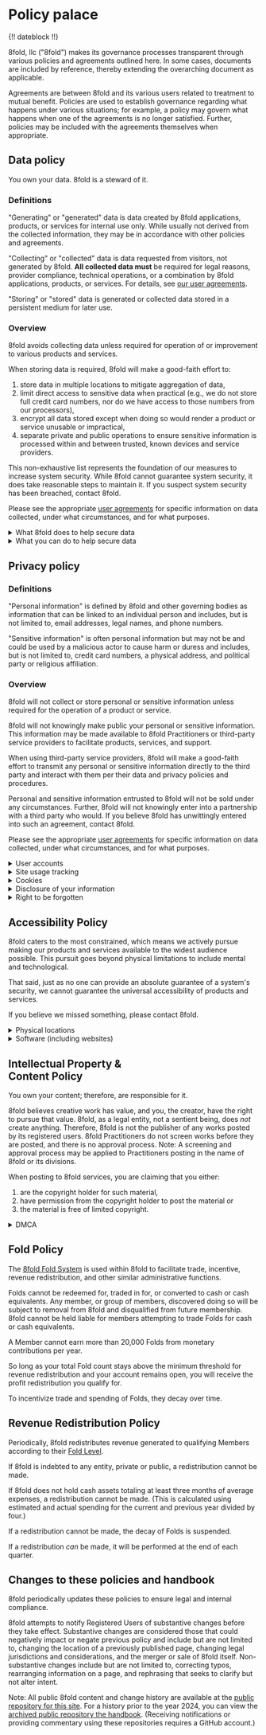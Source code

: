 # Policy palace

{!! dateblock !!}

8fold, llc ("8fold") makes its governance processes transparent through various policies and agreements outlined here. In some cases, documents are included by reference, thereby extending the overarching document as applicable.

Agreements are between 8fold and its various users related to treatment to mutual benefit. Policies are used to establish governance regarding what happens under various situations; for example, a policy may govern what happens when one of the agreements is no longer satisfied. Further, policies may be included with the agreements themselves when appropriate.

## Data policy

You own your data. 8fold is a steward of it.

### Definitions

"Generating" or "generated" data is data created by 8fold applications, products, or services for internal use only. While usually not derived from the collected information, they may be in accordance with other policies and agreements.

"Collecting" or "collected" data is data requested from visitors, not generated by 8fold. **All collected data must** be required for legal reasons, provider compliance, technical operations, or a combination by 8fold applications, products, or services. For details, see [our user agreements](/legal/user-agreements/).

"Storing" or "stored" data is generated or collected data stored in a persistent medium for later use.

### Overview

8fold avoids collecting data unless required for operation of or improvement to various products and services.

When storing data is required, 8fold will make a good-faith effort to:

1. store data in multiple locations to mitigate aggregation of data,
2. limit direct access to sensitive data when practical (e.g., we do not store full credit card numbers, nor do we have access to those numbers from our processors),
3. encrypt all data stored except when doing so would render a product or service unusable or impractical,
4. separate private and public operations to ensure sensitive information is processed within and between trusted, known devices and service providers.

This non-exhaustive list represents the foundation of our measures to increase system security. While 8fold cannot guarantee system security, it does take reasonable steps to maintain it. If you suspect system security has been breached, contact 8fold.

Please see the appropriate [user agreements](/legal/user-agreements) for specific information on data collected, under what circumstances, and for what purposes.

<details>
<summary>What 8fold does to help secure data</summary>

#### Secure by default, and know who you're talking to

We use [.Transport Layer Security](TLS) and [.HyperText Transfer Protocol Secure](HTTPS) by default. Therefore, if you go to an 8fold website specifying [.HyperText Transfer Protocol](HTTP), you will be redirected to the HTTPS version. The HTTPS version uses a certificate to verify with your device that you are talking to one of our computers. If you go to what you believe is an 8fold site and it does not use HTTPS, please leave the website and contact 8fold.

We may request information to verify your identity when contacting 8fold.

#### Encryption and separation

"Encryption" can be a misnomer; therefore, it may be more appropriate to say we obfuscate data in some manner.

8fold obfuscates most data at rest. 8fold, as often as practical, partners with service providers who obfuscate data at rest and data in transit.

In some cases, we may use [multiple encryption](https://en.wikipedia.org/wiki/Multiple_encryption) or one-way hashing, which means obfuscated data may be obfuscated again, or the stored data should not be reversible. For example, an obfuscated password may be stored in a way that we cannot recreate the original; therefore, a submitted potential is given to us, passed through an algorithm, and compared against the one stored, which means passwords cannot be recovered, only overwritten.

</details>

<details>
<summary>What you can do to help secure data</summary>

#### Keep it secret, keep it safe

Do not disclose information unless it's necessary to reach a goal. Even if it is required to reach your goal, understand *why* that specific piece of data is required.

For example, the first step in becoming a [Registered User](/legal/user-agreements/) is to provide an email address. 8fold is an invitation-only platform; therefore, 8fold requires somewhere to send the invitation (as well as confirmation that you—or someone with access to that email address—requested the invitation). We specifically require a registered and preferred means of digital communication.

Encrypt your data whenever possible. Most operating systems allow you to encrypt what is referred to as "data at rest" (e.g., your computer's hard drive). It is also possible to encrypt data traveling from one computer to another ("data in transit") so long as the receiver can decrypt that data.

#### Passwords

Passwords should:

* be long, we chose a minimum of 8, you have up to 255.
* contain special characters, including spaces—preferably _not_ the exclamation mark (!).
* contain a non-obvious phrase you’ll remember.
* be something you can remember, even if you never type it or use a password management tool; you may not have access to that tool.

See also Lorrie Faith Cranor’s TED Talk entitled [What’s wrong with your pa$$w0rd?](https://www.ted.com/talks/lorrie_faith_cranor_what_s_wrong_with_your_pa_w0rd/up-next?language=en).

</details>

## Privacy policy

### Definitions

"Personal information" is defined by 8fold and other governing bodies as information that can be linked to an individual person and includes, but is not limited to, email addresses, legal names, and phone numbers.

"Sensitive information" is often personal information but may not be and could be used by a malicious actor to cause harm or duress and includes, but is not limited to, credit card numbers, a physical address, and political party or religious affiliation.

### Overview

8fold will not collect or store personal or sensitive information unless required for the operation of a product or service.

8fold will not knowingly make public your personal or sensitive information. This information may be made available to 8fold Practitioners or third-party service providers to facilitate products, services, and support.

When using third-party service providers, 8fold will make a good-faith effort to transmit any personal or sensitive information directly to the third party and interact with them per their data and privacy policies and procedures.

Personal and sensitive information entrusted to 8fold will not be sold under any circumstances. Further, 8fold will not knowingly enter into a partnership with a third party who would. If you believe 8fold has unwittingly entered into such an agreement, contact 8fold.

Please see the appropriate [user agreements](/legal/user-agreements) for specific information on data collected, under what circumstances, and for what purposes.

<details>
<summary>User accounts</summary>

Some products and services require receiving messages from 8fold and its Practitioners. Beyond messages from the Practitioners you work with, you may receive administrative communications, which may include changes in policy or release notes for software maintained by 8fold and its Practitioners.

As such, we will collect and store an obfuscated version of **at least one email address**.

You may withdraw your consent to receive communications at any time. However, withdrawing consent to some communications may result in no longer being classified as a member or user of 8fold and the products and services offered by its Practitioners. In most cases, your relationship is with the Practitioner and not 8fold. Therefore, you will be subject to their policies and procedures.

</details>


<details>
<summary>Site usage tracking</summary>

When tracking is enabled on 8fold sites, we collect only information needed to differentiate humans from web crawlers, what pages were visited, and when; specifically:

1. a system-developed session identifier,
2. the current [.URL](uniform resource locator) the session is associated with,
3. the URL from which the session arrived at the current URL, and
4. the time the session arrived at the current URL using our server clocks.

These data are collected to help gain insight into how users traverse the sites, how long they stay, where they came from (referrers), and the number of sessions (not individuals).

For purposes of site usage tracking, 8fold **does not** collect or store:

1. your IP Address,
2. your location,
3. browser and other client information (including browsing history), or
4. any known personal information that can be used atomically or in aggregate to identify a living person.

</details>

<details>
<summary>Cookies</summary>

We make a good-faith effort to avoid using cookies stored on your device except for tracking (see above) and when necessary for the site or software's function. Cross-site tracking cookies are prohibited on all websites.

Some third-party services we use may place their own cookies in your browser. This Privacy Policy covers the use of cookies used by 8fold and not the use of cookies by third parties. However, if it's possible to avoid placing such a cookie and still use the service, we will. There are currently no known third-party service providers using cookies.

If you notice cookies on your device claiming to be from any 8fold Service, please contact 8fold and delete the cookie.

</details>

<details>
<summary>Disclosure of your information</summary>

As a rule, we do not share your personal information outside of 8fold. Further, we avoid sharing personal information among Practitioners in keeping with client confidentiality. Therefore, we may talk about "a client" or "my client" when seeking advice, coaching, and consulting between Practitioners.

We will not sell your information.

We may share your personal information with third parties in limited circumstances, including:

1. with your consent;
2. to a vendor or partner who meets our data protection standards in order to help facilitate a feature you requested access to or
3. when we believe it is required by law, such as pursuant to a subpoena or other legal process.

If we share your information in response to legal processes, we will attempt to give you advance notice so you can challenge it (for example, by seeking intervention from the courts) unless we're prohibited by law or court order. We will object to requests for information about users of our Services we believe to be improper.

</details>

<details>
<summary>Right to be forgotten</summary>

The [.GDPR](General Data Protection Regulation) is a law governing how businesses must steward data when providing products and services to someone residing in the [.EU](European Union). While 8fold believes most of the practices listed should be done because it's the right thing to do, having the aid of regulation is helpful.

Article 17 of the GDPR is entitled "Right to Erasure" ("right to be forgotten"). Under this article, and because it's just the civil thing to do, you have the ability to delete or request the deletion of your personal information stored by 8fold. If the law of the United States requires retention of certain data, it will be retained for that period and no longer.

Sometimes, you are unable to delete your account or notify 8fold; therefore, the following protocol is designed to help ensure the security of your information.

1. **After 6 months of inactivity** 8fold will attempt to contact you using the email address on file to let you know we hope you are well and explain the implications should you remain inactive.
2. **After 12 months of inactivity** 8fold will attempt to contact you again using all communication channels you’ve provided. The notice will inform you that your account has been marked inactive, and any subscriptions we can cancel have been canceled.
3. **After 18 months of inactivity**, 8fold will contact you again through all channels, export the data on your behalf, provide instructions on how to retrieve the exported data and delete your account.
4. **6 months after export**, the data that can be deleted will be, and any residual data will be deleted based on 8fold and legal data retention schedules.

#### Modifying your personal information or deleting your account

If you have an 8fold account, you can access and modify your personal information or delete it.

To protect information from accidental or malicious destruction, we may not immediately delete residual copies from our active servers and may not remove information from our backup systems.

If you delete your account, your account and content may be unrecoverable.

</details>

## Accessibility Policy

8fold caters to the most constrained, which means we actively pursue making our products and services available to the widest audience possible. This pursuit goes beyond physical limitations to include mental and technological.

That said, just as no one can provide an absolute guarantee of a system's security, we cannot guarantee the universal accessibility of products and services.

If you believe we missed something, please contact 8fold.

<details>
<summary>Physical locations</summary>

There are times when 8fold Practitioners may reserve, operate, or occupy physical locations. When identifying such locations, we strive to ensure they comply with the [.ADA](Americans with Disability Acts) as a foundation, striving to take other considerations into account.

</details>

<details>
<summary>Software (including websites)</summary>

8fold Practitioners create a variety of products and services. When it comes to software, including websites, 8fold Practitioners use the [[.WCAG](Web Content Accessibility Guidelines)](https://www.w3.org/WAI/standards-guidelines/wcag/) as their foundation. All software products should meet one hundred percent of Level [.AA](double A) and thirty percent of Level [.AAA](triple A), both of which require one hundred percent compliance with Level A.

Beyond what we believe is a minimum provided by WCAG, we consider performance and other considerations despite technological limitations to be accessibility concerns.

8fold also recommends using these guidelines beyond software to inform hardware and print designs.

#### Browser support

There's always a con. Always.

We don't wish to play favorites when it comes to browsers (web clients); therefore, we won't list any here. However, there are plenty of browsers to choose from, and regardless of your operating system, you should be able to find at least three browsers able to run any 8fold website or web-based application. It may not be the experience we designed, but it will work.

With that said, we actively test and support browsers that come preinstalled on macOS and Windows and those with a usage rating greater than 1.5 percent according to [Can I Use...](https://caniuse.com/usage-table) aggregated data on browser usage.

</details>

## Intellectual Property &<br> Content Policy

You own your content; therefore, are responsible for it.

8fold believes creative work has value, and you, the creator, have the right to pursue that value. 8fold, as a legal entity, not a sentient being, does _not_ create anything. Therefore, 8fold is not the publisher of any works posted by its registered users. 8fold Practitioners do not screen works before they are posted, and there is no approval process. Note: A screening and approval process may be applied to Practitioners posting in the name of 8fold or its divisions.

When posting to 8fold services, you are claiming that you either:

1. are the copyright holder for such material,
2. have permission from the copyright holder to post the material or
3. the material is free of limited copyright.

<details>
<summary>DMCA</summary>

As 8fold operates in the United States and is governed by those laws, it is our policy to respond to notices of copyright infringement in a manner compliant with the [.DMCA](Digital Millennium Copyright Act) and other applicable laws.

#### Serving notice

There are three ways to notify 8fold of a claim of infringement: online form, email, and regular mail.

You may contact 8fold and select DMCA as the topic.

Send an email [legal@8fold.pro](mailto:legal@8fold.pro).

Or, a physical notice to:

8fold DMCA Claim<br>
300 Montvue Rd.<br>
Knoxville, TN 37919-5546

</details>

## Fold Policy

The [8fold Fold System](/operations/fold-system) is used within 8fold to facilitate trade, incentive, revenue redistribution, and other similar administrative functions.

Folds cannot be redeemed for, traded in for, or converted to cash or cash equivalents. Any member, or group of members, discovered doing so will be subject to removal from 8fold and disqualified from future membership. 8fold cannot be held liable for members attempting to trade Folds for cash or cash equivalents.

A Member cannot earn more than 20,000 Folds from monetary contributions per year.

So long as your total Fold count stays above the minimum threshold for revenue redistribution and your account remains open, you will receive the profit redistribution you qualify for.

To incentivize trade and spending of Folds, they decay over time.

## Revenue Redistribution Policy

Periodically, 8fold redistributes revenue generated to qualifying Members according to their [Fold Level](/operations/fold-system#fold-levels).

If 8fold is indebted to any entity, private or public, a redistribution cannot be made.

If 8fold does not hold cash assets totaling at least three months of average expenses, a redistribution cannot be made. (This is calculated using estimated and actual spending for the current and previous year divided by four.)

If a redistribution cannot be made, the decay of Folds is suspended.

If a redistribution *can* be made, it will be performed at the end of each quarter.

## Changes to these policies and handbook

8fold periodically updates these policies to ensure legal and internal compliance.

8fold attempts to notify Registered Users of substantive changes before they take effect. Substantive changes are considered those that could negatively impact or negate previous policy and include but are not limited to, changing the location of a previously published page, changing legal jurisdictions and considerations, and the merger or sale of 8fold itself. Non-substantive changes include but are not limited to, correcting typos, rearranging information on a page, and rephrasing that seeks to clarify but not alter intent.

Note: All public 8fold content and change history are available at the [public repository for this site](https://github.com/8fold/site-8fold.pro). For a history prior to the year 2024, you can view the [archived public repository the handbook](https://github.com/8fold/content-8fold.handbook). (Receiving notifications or providing commentary using these repositories requires a GitHub account.)

